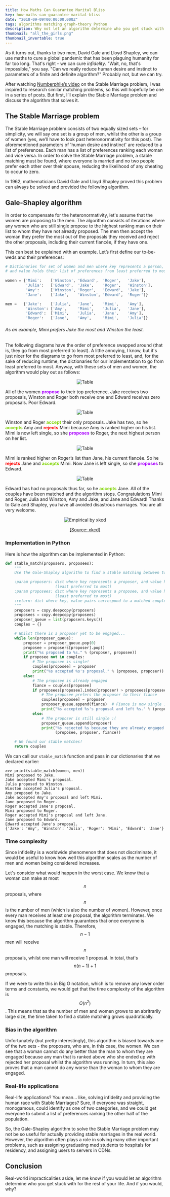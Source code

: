 ```yaml
---
title: How Maths Can Guarantee Marital Bliss
key: how-maths-can-guarantee-marital-bliss
date: "2018-09-09T00:00:00.000Z"
tags: algorithms matching graph-theory Python
description: Why not let an algorithm determine who you get stuck with for the rest of the life?
thumbnail: "all_the_girls.png"
thumbnail_invertable: true
---
```


As it turns out, thanks to two men, David Gale and Lloyd Shapley, we can use maths to cure a global pandemic that has been plaguing humanity for far too long. That's right - we can cure *infidelity*. "Wait, no, that's impossible," you say. "Can we really reduce human desire and instinct to parameters of a finite and definite algorithm?" Probably not, but we can try.

<!--more-->

After watching [Numberphile’s video](https://www.youtube.com/watch?v=Qcv1IqHWAzg) on the Stable Marriage problem, I was inspired to research similar matching problems, so this will hopefully be one in a series of posts. But first, I’ll explain the Stable Marriage problem and discuss the algorithm that solves it.

## The Stable Marriage problem

The Stable Marriage problem consists of two equally sized sets – for simplicity, we will say one set is a group of men, whilst the other is a group of women (yes, we’ll have to look past heteronormativity for this post). The aforementioned parameters of 'human desire and instinct' are reduced to a list of preferences. Each man has a list of preferences ranking each woman and vice versa. In order to solve the Stable Marriage problem, a stable matching must be found, where everyone is married and no two people prefer each other over their spouse, reducing the likelihood of any cheating to occur to zero.

In 1962, mathematicians David Gale and Lloyd Shapley proved this problem can always be solved and provided the following algorithm.

## Gale-Shapley algorithm

In order to compensate for the heteronormativity, let's assume that the women are proposing to the men. The algorithm consists of iterations where any women who are still single propose to the highest ranking man on their list to whom they have not already proposed. The men then accept the woman they prefer the most out of the proposals they received and reject the other proposals, including their current fiancée, if they have one.

This can best be explained with an example. Let’s first define our to-be-weds and their preferences:

```python
# Dictionaries for set of women and men where key represents a person, 
# and value holds their list of preferences from least preferred to most.
		
women = {'Mimi':    ['Winston', 'Edward',  'Roger',   'Jake'],
         'Julia':   ['Edward',  'Jake',    'Roger',   'Winston'],
         'Amy':     ['Winston', 'Roger',   'Edward',  'Jake'],
         'Jane':    ['Jake',    'Winston', 'Edward',  'Roger']}

men =   {'Jake':    ['Julia',   'Jane',    'Mimi',    'Amy'],
         'Winston': ['Amy',     'Mimi',    'Julia',   'Jane'],
         'Edward':  ['Mimi',    'Julia',   'Jane',    'Amy'],
         'Roger':   ['Jane',    'Amy',     'Mimi',    'Julia']}
```
###### As an example, Mimi prefers Jake the most and Winston the least.

The following diagrams have the order of preference swapped around (that is, they go from most preferred to least). A little annoying, I know, but it's just nicer for the diagrams to go from most preferred to least, and, for the sake of reducing runtime, the dictionaries for our implementation to go from least preferred to most. Anyway, with these sets of men and women, the algorithm would play out as follows:

<span style="display:block;text-align:center">![Table](marriage-slide1.png)</span>

All of the women <span style="color:#aa00ff;">**propose**</span> to their top preference. Jake receives two proposals, Winston and Roger both receive one and Edward receives zero proposals. Poor Edward.

<span style="display:block;text-align:center">![Table](marriage-slide2.png)</span>

Winston and Roger <span style="color:#83d509;">**accept**</span> their only proposals. Jake has two, so he <span style="color:#83d509;">**accepts**</span> Amy and <span style="color:#fe0000;">**rejects**</span> Mimi because Amy is ranked higher on his list. Mimi is now left single, so she <span style="color:#aa00ff;">**proposes**</span> to Roger, the next highest person on her list.

<span style="display:block;text-align:center">![Table](marriage-slide3.png)</span>

Mimi is ranked higher on Roger’s list than Jane, his current fiancée. So he <span style="color:#fe0000;">**rejects**</span> Jane and <span style="color:#83d509;">**accepts**</span> Mimi. Now Jane is left single, so she <span style="color:#aa00ff;">**proposes**</span> to Edward.

<span style="display:block;text-align:center">![Table](marriage-slide4.png)</span>

Edward has had no proposals thus far, so he <span style="color:#83d509;">**accepts**</span> Jane. All of the couples have been matched and the algorithm stops. Congratulations Mimi and Roger, Julia and Winston, Amy and Jake, and Jane and Edward! Thanks to Gale and Shapley, you have all avoided disastrous marriages. You are all very welcome.

<span class="invertable" style="display:block;text-align:center">![Empirical by xkcd](https://imgs.xkcd.com/comics/empirical.png)</span>

<span style="display:block;text-align:center">[[Source: xkcd]](https://xkcd.com/310/)</span>

### Implementation in Python

Here is how the algorithm can be implemented in Python:

```python
def stable_match(proposers, proposees):
    """
    Use the Gale-Shapley algorithm to find a stable matching between two sets.

    :param proposers: dict where key represents a proposer, and value holds their list of preferences 
                      (least preferred to most)
    :param proposees: dict where key represents a proposee, and value holds their list of preferences 
                      (least preferred to most)
    :return: dict where key, value pairs correspond to a matched couple
    """
    proposers = copy.deepcopy(proposers)
    proposees = copy.deepcopy(proposees)
    proposer_queue = list(proposers.keys())
    couples = {}

    # Whilst there is a proposer yet to be engaged...
    while len(proposer_queue):
        proposer = proposer_queue.pop(0)
        proposee = proposers[proposer].pop()
        print("%s proposed to %s." % (proposer, proposee))
        if proposee not in couples:
            # The proposee is single!
            couples[proposee] = proposer
            print("%s accepted %s's proposal." % (proposee, proposer))
        else:
            # The proposee is already engaged
            fiance = couples[proposee]
            if proposees[proposee].index(proposer) > proposees[proposee].index(fiance):
                # The proposee prefers the proposer to their fiance
                couples[proposee] = proposer
                proposer_queue.append(fiance)  # Fiance is now single :(
                print("%s accepted %s's proposal and left %s." % (proposee, proposer, fiance))
            else:
                # The proposer is still single :(
                proposer_queue.append(proposer)
                print("%s rejected %s because they are already engaged to %s." % 
                      (proposee, proposer, fiance))

    # We found our stable matches!
    return couples
```

We can call our `stable_match` function and pass in our dictionaries that we declared earlier:

```
>>> print(stable_match(women, men))
Mimi proposed to Jake.
Jake accepted Mimi's proposal.
Julia proposed to Winston.
Winston accepted Julia's proposal.
Amy proposed to Jake.
Jake accepted Amy's proposal and left Mimi.
Jane proposed to Roger.
Roger accepted Jane's proposal.
Mimi proposed to Roger.
Roger accepted Mimi's proposal and left Jane.
Jane proposed to Edward.
Edward accepted Jane's proposal.
{'Jake': 'Amy', 'Winston': 'Julia', 'Roger': 'Mimi', 'Edward': 'Jane'}
```

### Time complexity

Since infidelity is a worldwide phenomenon that does not discriminate, it would be useful to know how well this algorithm scales as the number of men and women being considered increases.

Let's consider what would happen in the worst case. We know that a woman can make at most $$n$$ proposals, where $$n$$ is the number of men (which is also the number of women). However, once every man receives at least one proposal, the algorithm terminates. We know this because the algorithm guarantees that once everyone is engaged, the matching is stable. Therefore, $$n-1$$ men will receive $$n$$ proposals, whilst one man will receive 1 proposal. In total, that's $$n(n-1) + 1$$ proposals.

If we were to write this in Big O notation, which is to remove any lower order terms and constants, we would get that the time complexity of the algorithm is $$O(n^2)$$. This means that as the number of men and women grows to an abritrarily large size, the time taken to find a stable matching grows quadratically.

### Bias in the algorithm

Unfortunately (but pretty interestingly), this algorithm is biased towards one of the two sets - the proposers, who are, in this case, the women. We can see that a woman cannot do any better than the man to whom they are engaged because any man that is ranked above who she ended up with rejected her proposal whilst the algorithm was running. In turn, this also proves that a man cannot do any worse than the woman to whom they are engaged. 

### Real-life applications

Real-life applications? You mean... like, solving infidelity and providing the human race with Stable Marriages? Sure, if everyone was straight, monogamous, could identify as one of two categories, and we could get everyone to submit a list of preferences ranking the other half of the population. 

So, the Gale-Shapley algorithm to solve the Stable Marriage problem may not be so useful for actually providing stable marriages in the real world. However, the algorithm often plays a role in solving many other important problems, such as assigning graduating med students to hospitals for residency, and assigning users to servers in CDNs.

## Conclusion

Real-world impracticalities aside, let me know if you would let an algorithm determine who you get stuck with for the rest of your life. And if you would, why?